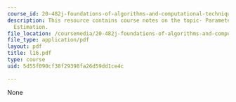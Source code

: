 ```yaml
---
course_id: 20-482j-foundations-of-algorithms-and-computational-techniques-in-systems-biology-spring-2006
description: This resource contains course notes on the topic- Parameter Fitting and
  Estimation.
file_location: /coursemedia/20-482j-foundations-of-algorithms-and-computational-techniques-in-systems-biology-spring-2006/5d55f090cf38f29398fa26d59dd1ce4c_l16.pdf
file_type: application/pdf
layout: pdf
title: l16.pdf
type: course
uid: 5d55f090cf38f29398fa26d59dd1ce4c

---
```

None